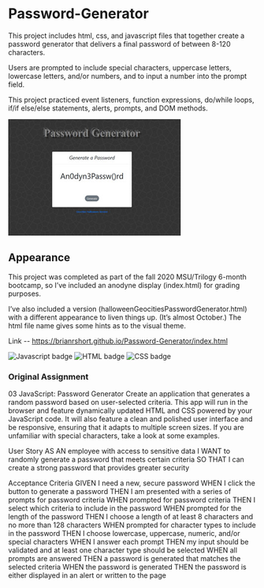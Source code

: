 # Password-Generator

This project includes html, css, and javascript files that together create a password generator that delivers a final password of between 8-120 characters. 

Users are prompted to include special characters, uppercase letters, lowercase letters, and/or numbers, and to input a number into the prompt field.

This project practiced event listeners, function expressions, do/while loops, if/if else/else statements, alerts, prompts, and DOM methods. 

![Image of password generator](Example.jpg)

## Appearance

This project was completed as part of the fall 2020 MSU/Trilogy 6-month bootcamp, so I’ve included an anodyne display (index.html) for grading purposes. 

I’ve also included a version (halloweenGeocitiesPasswordGenerator.html) with a different appearance to liven things up. (It’s almost October.) The html file name gives some hints as to the visual theme. 

Link -- https://brianrshort.github.io/Password-Generator/index.html

![Javascript badge](https://img.shields.io/badge/Javascript-60%25-red)
![HTML badge](https://img.shields.io/badge/HTML-30%25-green)
![CSS badge](https://img.shields.io/badge/CSS-10%25-blue)

### Original Assignment

03 JavaScript: Password Generator
Create an application that generates a random password based on user-selected criteria. This app will run in the browser and feature dynamically updated HTML and CSS powered by your JavaScript code. It will also feature a clean and polished user interface and be responsive, ensuring that it adapts to multiple screen sizes.
If you are unfamiliar with special characters, take a look at some examples.

User Story
AS AN employee with access to sensitive data
I WANT to randomly generate a password that meets certain criteria
SO THAT I can create a strong password that provides greater security

Acceptance Criteria
GIVEN I need a new, secure password
WHEN I click the button to generate a password
THEN I am presented with a series of prompts for password criteria
WHEN prompted for password criteria
THEN I select which criteria to include in the password
WHEN prompted for the length of the password
THEN I choose a length of at least 8 characters and no more than 128 characters
WHEN prompted for character types to include in the password
THEN I choose lowercase, uppercase, numeric, and/or special characters
WHEN I answer each prompt
THEN my input should be validated and at least one character type should be selected
WHEN all prompts are answered
THEN a password is generated that matches the selected criteria
WHEN the password is generated
THEN the password is either displayed in an alert or written to the page
